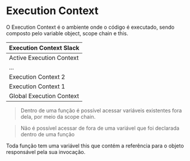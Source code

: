 # Execution Context

O Execution Context é o ambiente onde o código é executado, sendo composto pelo variable object, scope chain e this. 

<table>
  <thead>
    <tr>
      <th>Execution Context Slack</th>
    </tr>
  </thead>
  <tbody>
    <tr>
      <td>Active Execution Context</td>
    </tr>
     <tr>
      <td>...</td>
    </tr>
     <tr>
      <td>Execution Context 2</td>
    </tr>
     <tr>
      <td>Execution Context 1</td>
    </tr>
     <tr>
      <td>Global Execution Context </td>
    </tr>
  </tbody>
</table>

> Dentro de uma função é possível acessar variáveis existentes fora dela, por meio da scope chain. 

> Não é possível acessar de fora de uma variável que foi declarada dentro de uma função

Toda função tem uma variável this que contém a referência para o objeto responsável pela sua invocação.
